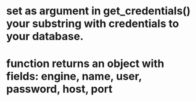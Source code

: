 # set as argument in get_credentials() your substring with credentials to your database.
# function returns an object with fields: engine, name, user, password, host, port
